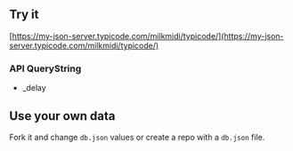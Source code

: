 ## Try it

[https://my-json-server.typicode.com/milkmidi/typicode/](https://my-json-server.typicode.com/milkmidi/typicode/)

### API QueryString

- _delay

## Use your own data

Fork it and change `db.json` values or create a repo with a `db.json` file.
